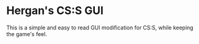 # Hergan's CS:S GUI
This is a simple and easy to read GUI modification for CS:S, while keeping the game's feel.

